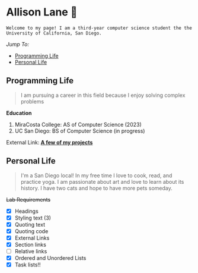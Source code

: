 # Allison Lane 🌸

```
Welcome to my page! I am a third-year computer science student the the University of California, San Diego.
```

_Jump To:_
- [Programming Life](#programming-life)
- [Personal Life](#personal-life)


## Programming Life

> I am pursuing a career in this field because I enjoy solving complex problems

**Education**
1. MiraCosta College: AS of Computer Science (2023)
2. UC San Diego: BS of Computer Science (in progress)

External Link: **[A few of my projects](https://github.com/a4lane/Projects/tree/main)**


## Personal Life

> I'm a San Diego local! In my free time I love to cook, read, and practice yoga. I am passionate about art and love to learn about its history. I have two cats and hope to have more pets someday.



~~Lab Requirements~~
- [x] Headings
- [x] Styling text (3)
- [x] Quoting text
- [x] Quoting code
- [x] External Links
- [x] Section links
- [ ] Relative links 
- [x] Ordered and Unordered Lists
- [x] Task lists!!
